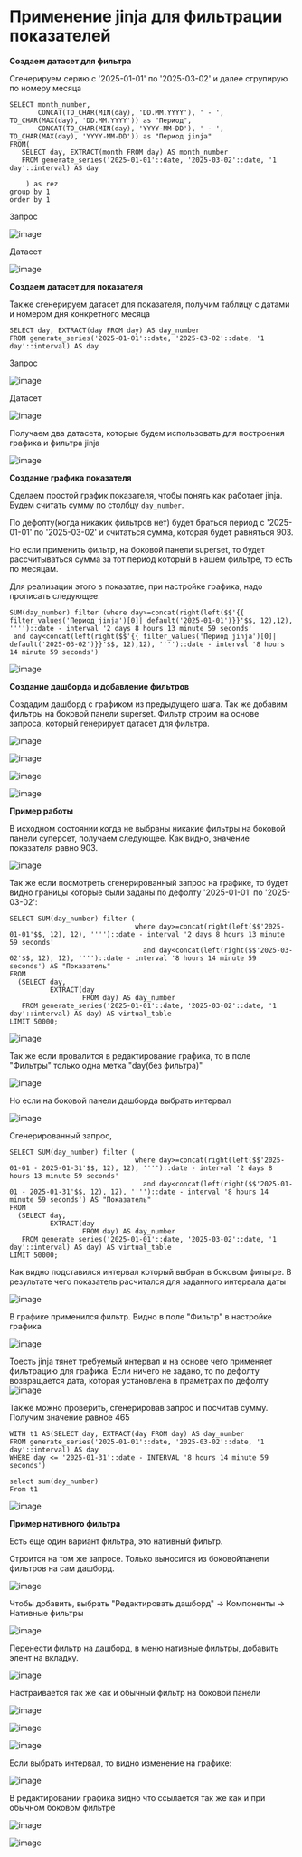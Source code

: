 # Применение jinja для фильтрации показателей

**Создаем датасет для фильтра**

Сгенерируем серию с '2025-01-01' по '2025-03-02' и далее сгрупирую по номеру месяца

```
SELECT month_number, 
       CONCAT(TO_CHAR(MIN(day), 'DD.MM.YYYY'), ' - ', TO_CHAR(MAX(day), 'DD.MM.YYYY')) as "Период", 
       CONCAT(TO_CHAR(MIN(day), 'YYYY-MM-DD'), ' - ', TO_CHAR(MAX(day), 'YYYY-MM-DD')) as "Период jinja" 
FROM(
   SELECT day, EXTRACT(month FROM day) AS month_number
   FROM generate_series('2025-01-01'::date, '2025-03-02'::date, '1 day'::interval) AS day   
      
    ) as rez
group by 1
order by 1
```

Запрос

![image](https://github.com/user-attachments/assets/72f772d0-4685-4dcd-a4f4-d0424e3a30d7)

Датасет

![image](https://github.com/user-attachments/assets/4f2c40f1-22d4-4853-9701-84055693f298)

**Создаем датасет для показателя**

Также сгенерируем датасет для показателя, получим таблицу с датами и номером дня конкретного месяца

```
SELECT day, EXTRACT(day FROM day) AS day_number
FROM generate_series('2025-01-01'::date, '2025-03-02'::date, '1 day'::interval) AS day
```
 Запрос
 
![image](https://github.com/user-attachments/assets/91a43a21-7b1e-4fe7-8c24-1ba88db372cb)

Датасет

![image](https://github.com/user-attachments/assets/156b6108-b57b-4eda-ab12-1d0208adf0bb)

Получаем два датасета, которые будем использовать для построения графика и фильтра jinja

![image](https://github.com/user-attachments/assets/25d52c65-c072-4c42-8323-96f0e04c1a38)

**Создание графика показателя**

Сделаем простой график показателя, чтобы понять как работает jinja. Будем считать сумму по столбцу ```day_number```.

По дефолту(когда никаких фильтров нет) будет браться период с '2025-01-01' по '2025-03-02' и считаться сумма, которая будет равняться 903.

Но если применить фильтр, на боковой панели superset, то будет рассчитываться сумма за тот период который в нашем фильтре, то есть по месяцам.

Для реализации этого в показатле, при настройке графика, надо прописать следующее:

```
SUM(day_number) filter (where day>=concat(right(left($$'{{ filter_values('Период jinja')[0]| default('2025-01-01')}}'$$, 12),12), '''')::date - interval '2 days 8 hours 13 minute 59 seconds'
 and day<concat(left(right($$'{{ filter_values('Период jinja')[0]| default('2025-03-02')}}'$$, 12),12), '''')::date - interval '8 hours 14 minute 59 seconds')
```

![image](https://github.com/user-attachments/assets/1905d010-7792-46f3-965a-7d0fe88048ea)

**Создание дашборда и добавление фильтров**

Создадим дашборд с графиком из предыдущего шага. Так же добавим фильтры на боковой панели superset. Фильтр строим на основе запроса, который генерирует датасет для фильтра.

![image](https://github.com/user-attachments/assets/39c8d3dc-d60c-413c-bf71-c0be66343785)

![image](https://github.com/user-attachments/assets/8abea7b8-4bc6-494f-b4cf-596a19f2a60c)

![image](https://github.com/user-attachments/assets/888aa505-02df-4f4a-8f48-c88096ca8f3e)

![image](https://github.com/user-attachments/assets/ccd1f771-003c-4c3a-b28b-1842230d2277)


**Пример работы**

В исходном состоянии когда не выбраны никакие фильтры на боковой панели суперсет, получаем следующее. Как видно, значение показателя равно 903.

![image](https://github.com/user-attachments/assets/badde948-25e3-4f4e-8a14-6d57482abe55)

Так же если посмотреть сгенерированный запрос на графике, то будет видно границы которые были заданы по дефолту '2025-01-01' по '2025-03-02':

```
SELECT SUM(day_number) filter (
                               where day>=concat(right(left($$'2025-01-01'$$, 12), 12), '''')::date - interval '2 days 8 hours 13 minute 59 seconds'
                                 and day<concat(left(right($$'2025-03-02'$$, 12), 12), '''')::date - interval '8 hours 14 minute 59 seconds') AS "Показатель"
FROM
  (SELECT day,
          EXTRACT(day
                  FROM day) AS day_number
   FROM generate_series('2025-01-01'::date, '2025-03-02'::date, '1 day'::interval) AS day) AS virtual_table
LIMIT 50000;
```

![image](https://github.com/user-attachments/assets/5a26613e-8c5f-4ef2-96c3-711dd34a54df)

Так же если провалится в редактирование графика, то в поле "Фильтры" только одна метка "day(без фильтра)"

![image](https://github.com/user-attachments/assets/fba45545-dbbb-42f2-9830-b7f43a0b1fd4)

Но если на боковой панели дашборда выбрать интервал

![image](https://github.com/user-attachments/assets/7c31b3f2-5472-4c19-b755-5bbf91e6eee2)

Сгенерированный запрос, 
```
SELECT SUM(day_number) filter (
                               where day>=concat(right(left($$'2025-01-01 - 2025-01-31'$$, 12), 12), '''')::date - interval '2 days 8 hours 13 minute 59 seconds'
                                 and day<concat(left(right($$'2025-01-01 - 2025-01-31'$$, 12), 12), '''')::date - interval '8 hours 14 minute 59 seconds') AS "Показатель"
FROM
  (SELECT day,
          EXTRACT(day
                  FROM day) AS day_number
   FROM generate_series('2025-01-01'::date, '2025-03-02'::date, '1 day'::interval) AS day) AS virtual_table
LIMIT 50000;
```

Как видно подставился интервал который выбран в боковом фильтре. В результате чего показатель расчитался для заданного интервала даты

![image](https://github.com/user-attachments/assets/b94c337f-69ee-4c30-95f1-5575d9bb13ba)

В графике применился фильтр. Видно в поле "Фильтр" в настройке графика

![image](https://github.com/user-attachments/assets/cc612f65-ba60-4f8c-90f1-8fd4bb300c1b)

Тоесть jinja тянет требуемый интервал и на основе чего применяет фильтрацию для графика. Если ничего не задано, то по дефолту возвращается дата, которая установлена в праметрах по дефолту
![image](https://github.com/user-attachments/assets/408b6d5d-f9f1-4da9-aeac-9813af9a4887)

Также можно проверить, сгенерировав запрос и посчитав сумму. Получим значение равное 465

```
WITH t1 AS(SELECT day, EXTRACT(day FROM day) AS day_number
FROM generate_series('2025-01-01'::date, '2025-03-02'::date, '1 day'::interval) AS day   
WHERE day <= '2025-01-31'::date - INTERVAL '8 hours 14 minute 59 seconds')

select sum(day_number)
From t1
```

![image](https://github.com/user-attachments/assets/77d9a306-b6be-4956-9e4e-f7d60e1a5a59)


**Пример нативного фильтра**

Есть еще один вариант фильтра, это нативный фильтр.

Строится на том же запросе. Только выносится из боковойпанели фильтров на сам дашборд.

![image](https://github.com/user-attachments/assets/7bd95e97-025e-48fe-9b8c-0405718dd26b)

Чтобы добавить, выбрать "Редактировать дашборд" -> Компоненты -> Нативные фильтры

![image](https://github.com/user-attachments/assets/545de520-9fb3-4e67-8760-e3b265780682)

Перенести фильтр на дашборд, в меню нативные фильтры, добавить элент на вкладку.

![image](https://github.com/user-attachments/assets/5bd5fc40-d83c-40f6-9693-ee74e92bf132)

Настраивается так же как и обычный фильтр на боковой панели

![image](https://github.com/user-attachments/assets/708b9c1d-f2f0-419c-abf2-29e4be75f8fe)

![image](https://github.com/user-attachments/assets/52ef8e5b-6d15-4e9a-8f3a-27260aa35ca9)

![image](https://github.com/user-attachments/assets/7d739e5a-c662-482b-baa7-eb918f3db877)

Если выбрать интервал, то видно изменение на графике:

![image](https://github.com/user-attachments/assets/d00a331b-2116-408c-ac7a-c17aca8d2fce)

В редактировании графика видно что ссылается так же как и при обычном боковом фильтре

![image](https://github.com/user-attachments/assets/a9e2784d-8b0e-446f-b2de-c0f59d925d68)

![image](https://github.com/user-attachments/assets/c7aae576-8b64-4f4b-ae80-cd224b504f7c)

















